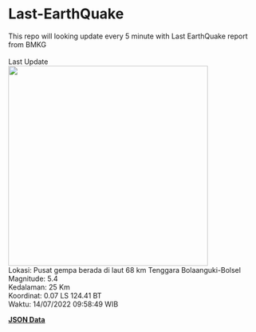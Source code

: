 # Last-EarthQuake
This repo will looking update every 5 minute with Last EarthQuake report from BMKG
<br>
<br>
Last Update
<br>
<img src="https://ews.bmkg.go.id/TEWS/data/20220714095849.mmi.jpg" width="400"/>
<br>
Lokasi: Pusat gempa berada di laut 68 km Tenggara Bolaanguki-Bolsel <br>
Magnitude: 5.4 <br>
Kedalaman: 25 Km <br>
Koordinat: 0.07 LS 124.41 BT <br>
Waktu: 14/07/2022 09:58:49 WIB <br>

<a href="./data/data.json">**JSON Data**</a>
